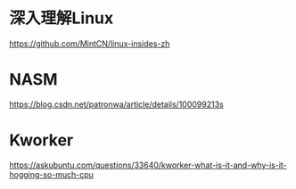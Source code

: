 # 深入理解Linux


https://github.com/MintCN/linux-insides-zh


# NASM

https://blog.csdn.net/patronwa/article/details/100099213s

# Kworker

https://askubuntu.com/questions/33640/kworker-what-is-it-and-why-is-it-hogging-so-much-cpu